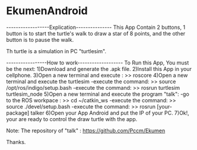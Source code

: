 # EkumenAndroid
------------------Explication---------------
This App Contain 2 buttons, 1 button is to start the  turtle's walk to draw a star of 8 points, 
and the other button is to pause the walk.

Th turtle is a simulation in PC "turtlesim".

-----------------How to work-------------------
To Run this App, You must be the next:
1)Download and generate the .apk file.
2)Install this App in your cellphone.
3)Open a new terminal and execute : >> roscore
4)Open a new terminal and execute the turtlesim
  -execute the command:  >> source /opt/ros/indigo/setup.bash
  -execute the command:  >> rosrun turtlesim turtlesim_node 
5)Open a new terminal and execute the program "talk": 
  -go to the ROS workpace : >> cd ~/catkin_ws
  -execute the command:  >> source ./devel/setup.bash
  -execute the command:  >> rosrun [your-package] talker
6)Open your App Android and put the IP of your PC.
7)Ok!, your are ready to control the draw turtle with the app.

Note: The repository of "talk" : https://github.com/Pccm/Ekumen

Thanks.

